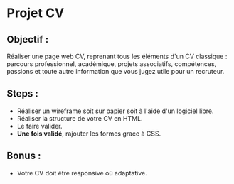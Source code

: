 # Projet CV

## Objectif : 

Réaliser une page web CV, reprenant tous les éléments d'un CV classique : parcours professionnel, académique, projets associatifs, compétences, passions et toute autre information que vous jugez utile pour un recruteur.

## Steps : 

- Réaliser un wireframe soit sur papier soit à l'aide d'un logiciel libre.
- Réaliser la structure de votre CV en HTML.
- Le faire valider.
- **Une fois validé**, rajouter les formes grace à CSS.

## Bonus :

- Votre CV doit être responsive où adaptative.
